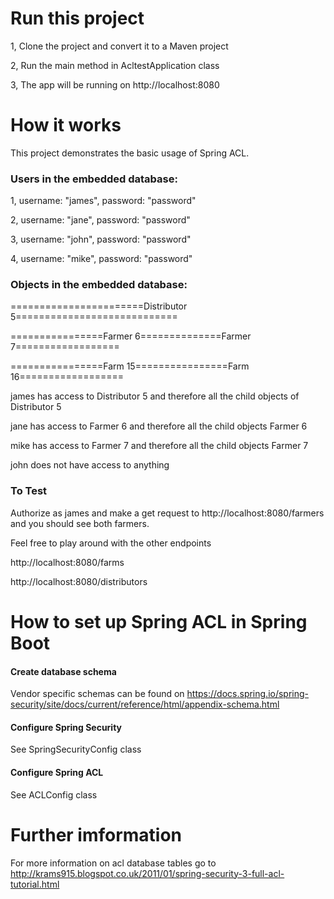 # Run this project

1, Clone the project and convert it to a Maven project

2, Run the main method in AcltestApplication class

3, The app will be running on http://localhost:8080

# How it works

This project demonstrates the basic usage of Spring ACL.

### Users in the embedded database:

1, username: "james", password: "password"

2, username: "jane", password: "password"

3, username: "john", password: "password"

4, username: "mike", password: "password"

### Objects in the embedded database:

=======================Distributor 5============================

                                                       
 
================Farmer 6==============Farmer 7==================

             
        
================Farm 15================Farm 16==================

james has access to Distributor 5 and therefore all the child objects of Distributor 5

jane has access to Farmer 6 and therefore all the child objects Farmer 6

mike has access to Farmer 7 and therefore all the child objects Farmer 7

john does not have access to anything

### To Test

Authorize as james and make a get request to http://localhost:8080/farmers 
and you should see both farmers.

Feel free to play around with the other endpoints

http://localhost:8080/farms

http://localhost:8080/distributors


# How to set up Spring ACL in Spring Boot

#### Create database schema
Vendor specific schemas can be found on https://docs.spring.io/spring-security/site/docs/current/reference/html/appendix-schema.html

#### Configure Spring Security
See SpringSecurityConfig class

#### Configure Spring ACL
See ACLConfig class

# Further imformation
For more information on acl database tables go to http://krams915.blogspot.co.uk/2011/01/spring-security-3-full-acl-tutorial.html

